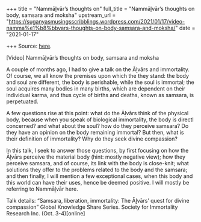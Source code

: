 +++
title = "Nammāḻvār’s thoughts on"
full_title = "Nammāḻvār’s thoughts on body, samsara and moksha"
upstream_url = "https://suganyasmusingsscribblings.wordpress.com/2021/01/17/video-namma%e1%b8%bbvars-thoughts-on-body-samsara-and-moksha/"
date = "2021-01-17"

+++
Source: [here](https://suganyasmusingsscribblings.wordpress.com/2021/01/17/video-namma%e1%b8%bbvars-thoughts-on-body-samsara-and-moksha/).

[Video] Nammāḻvār’s thoughts on body, samsara and moksha

A couple of months ago, I had to give a talk on the Āḻvārs and immortality. Of course, we all know the premises upon which the they stand: the body and soul are different, the body is perishable, while the soul is immortal; the soul acquires many bodies in many births, which are dependent on their individual karma, and thus cycle of births and deaths, known as samsara, is perpetuated.

A few questions rise at this point: what do the Āḻvārs think of the physical body, because when you speak of biological immortality, the body is directl concerned? and what about the soul? how do they perceive samsara? Do they have an opinion on the body remaining immortal? But then, what is their definition of immortality? Why do they seek divine compassion?

In this talk, I seek to answer those questions, by first focusing on how the Āḻvārs perceive the material body (hint: mostly negative view); how they perceive samsara, and of course, its link with the body is close-knit; what solutions they offer to the problems related to the body and the samsara; and then finally, I will mention a few exceptional cases, when this body and this world can have their uses, hence be deemed positive. I will mostly be referring to Nammāḻvār here.

Talk details: “Samsara, liberation, immortality: The Āḻvārs’ quest for divine compassion” Global Knowledge Share Series. Society for Immortality Research Inc. (Oct. 3-4)\[online\]
